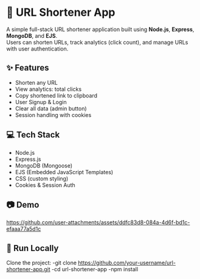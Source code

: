 # 🔗 URL Shortener App

A simple full-stack URL shortener application built using **Node.js**, **Express**, **MongoDB**, and **EJS**.  
Users can shorten URLs, track analytics (click count), and manage URLs with user authentication.

## ✨ Features

- Shorten any URL
- View analytics: total clicks
- Copy shortened link to clipboard
- User Signup & Login
- Clear all data (admin button)
- Session handling with cookies

## 💻 Tech Stack

- Node.js
- Express.js
- MongoDB (Mongoose)
- EJS (Embedded JavaScript Templates)
- CSS (custom styling)
- Cookies & Session Auth

## 📷 Demo
https://github.com/user-attachments/assets/ddfc83d8-084a-4d6f-bd1c-efaaa77a5d1c


## 🚀 Run Locally

Clone the project:
-git clone https://github.com/your-username/url-shortener-app.git
-cd url-shortener-app
-npm install
